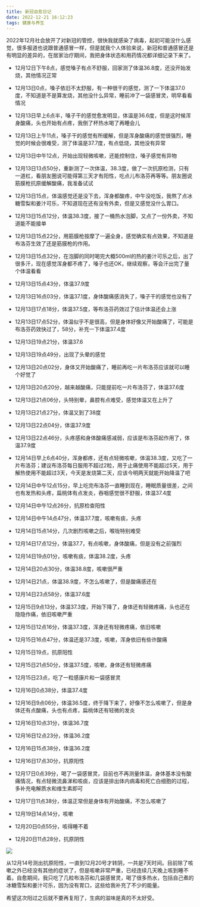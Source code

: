 ```yaml
---
title: 新冠自愈日记
date: 2022-12-21 16:12:23
tags: 健康与养生
---
```


2022年12月社会放开了对新冠的管控，很快我就感染了病毒，起初可能没什么感觉，很多报道也说跟普通感冒一样，但是就我个人体验来说，新冠和普通感冒还是有明显的差异的，在居家治疗期间，我把身体状态和用药情况都详细记录下来了。

- 12月12日下午8点，感觉嗓子有点不舒服，回家测了体温36.8度，还没开始发烧，其他情况正常

- 12月13日0点，嗓子依旧不太舒服，有一种很干的感觉，测了一下体温37.0度，不知道是不是算发烧，其他没什么异常，睡前冲了一袋感冒灵，明早看看情况

- 12月13日早上6点半，嗓子干的感觉愈发明显，体温是36.6度，但是这时候浑身酸痛，头也开始有点疼，我倒了杯热水喝了再睡会儿

- 12月13日上午11点，嗓子干的感觉有所缓解，但是浑身酸痛的感觉很强烈，睡觉的时候会很难受，测了体温是37.7度，有点低烧，其他没有异常

- 12月13日中午12点，开始出现轻微咳嗽，还能控制住，嗓子感觉有异物

- 12月13日13点50分，重新测了一次体温，38.3度，做了一次抗原检测，只有一道杠，看朋友圈说可能得第三天才有阳性，吃点儿布洛芬再等等。朋友圈说筋膜枪抗原缓解酸痛，我准备试试

- 12月13日15点，体温感觉还是没下去，浑身都酸疼，中午没吃饭，我熬了点冰糖雪梨和姜汁可乐，不知道现在还有没有外卖，但是又感觉没什么胃口。

- 12月13日15点12分，体温38.3度，接了一桶热水泡脚，又点了一份外卖，不知道能不能接单

- 12月13日15点22分，用筋膜枪按摩了一遍全身，感觉确实有点效果，不知道是布洛芬生效了还是筋膜枪的作用。

- 12月13日15点32分，在泡脚的同时喝完大概500ml的热的姜汁可乐之后，出了很多汗，现在感觉浑身都不疼了，嗓子也还OK，继续观察，等会汗出完了量个体温看看

- 12月13日15点43分，体温37.9度

- 12月13日16点03分，体温37.1度，身体酸痛感消失了，嗓子干的感觉也没有了

- 12月13日17点18分，体温37.5度，等布洛芬药效过了估计体温还会上涨

- 12月13日17点52分，体温似乎不是很高，但是身体好像又开始酸痛了，可能是布洛芬药效快过了，58分，补充一下体温37.4度

- 12月13日19点21分，体温37.6

- 12月13日19点49分，出现了头晕的感觉

- 12月13日20点02分，身体又开始酸痛了，睡前再吃一片布洛芬应该就可以睡个好觉了

- 12月13日20点20分，越来越酸痛，只能提前吃一片布洛芬了，体温37.6度

- 12月13日21点06分，头特别晕，鼻腔有点难受，感觉体温又在上升了

- 12月13日21点27分，体温又到了38度

- 12月13日22点04分，体温37.9度

- 12月13日22点46分，头疼感和身体酸痛感减弱，应该是布洛芬起作用了，体温37.9度

- 12月14日早上6点40分，浑身都疼，还有点轻微咳嗽，体温38.3度，又吃了一片布洛芬；建议布洛芬每日服用不超过2粒，用于止痛使用不能超过5天，用于解热使用不能超过3天，今天是发烧第二天，应该今明两天就能开始降温了吧

- 12月14日中午12点15分，早上吃完布洛芬一直睡到现在，睡眠质量很差，之间也有发热和头疼，扁桃体有点发炎，吞咽感觉很不舒服，体温37.4度

- 12月14日中午12点26分，抗原检查阳性

- 12月14日中午14点47分，体温37.7度，咳嗽有痰，头疼

- 12月14日15点14分，几次剧烈咳嗽之后，喉咙特别难受

- 12月14日17点12分，体温37.7，有点咳嗽，身体酸痛，但是没有之前强烈

- 12月14日19点01分，咳嗽有痰，体温38.2度，头疼

- 12月14日20点30分，体温38.8度，咳嗽很严重

- 12月14日21点，体温38.9度，不怎么咳嗽了，但是酸痛感还在

- 12月14日23点58分，体温37.6度

- 12月15日9点13分，体温37.3度，开始下降了，身体还有轻微疼痛，头也还在隐隐作痛，依旧咳嗽严重

- 12月15日12点16分，体温37.3度，浑身还有轻微疼痛，依旧咳嗽

- 12月15日16点47分，体温还是37.3度，咳嗽，浑身依旧有些许酸痛

- 12月15日19点，抗原阳性

- 12月15日21点50分，体温37.5度，咳嗽，身体还有轻微疼痛

- 12月15日23点，吃了一粒感康片和一袋感冒灵

- 12月16日0点38分，体温37.4度

- 12月16日9点06分，体温36.5度，终于降下来了，好像不怎么咳嗽了，但是身体还有点酸痛，头也有点疼，扁桃体还有轻微的发炎

- 12月16日10点31分，体温36.7度

- 12月16日12点23分，体温36.2度

- 12月16日15点38分，体温36.2度

- 12月16日17点30分，抗原阳性

- 12月17日0点39分，喝了一袋感冒灵，目前也不再测量体温，身体基本没有酸痛情况，有点轻微流鼻涕和咳痰，应该是排出体内病毒和死亡白细胞的过程，多补充电解质水和维生素即可

- 12月17日11点38分，体温正常但是身体有开始酸痛，不怎么咳嗽了

- 12月19日14点14分，咳嗽

- 12月20日0点55分，咳得睡不着

- 12月20日11点28分，抗原阴性

![](https://hxy-blog.oss-cn-beijing.aliyuncs.com/images/IMG_4931%20(1).png)

从12月14号测出抗原阳性，一直到12月20号才转阴，一共是7天时间。目前除了咳嗽之外已经没有其他的症状了，但是咳嗽非常严重，已经连续几天晚上咳到睡不着。自愈期间，我只吃了几粒布洛芬和几袋感冒灵，喝了很多热水，包括自己煮的冰糖雪梨和姜汁可乐，因为没有胃口，这些给我补充了不少的能量。

希望这次阳过之后就不要再复阳了，生病的滋味是真的不太好受。
